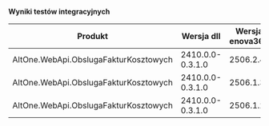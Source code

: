**Wyniki testów integracyjnych**

| Produkt                               | Wersja dll       | Wersja enova365 | Data testu       | Status |
|---------------------------------------|------------------|-----------------|------------------|--------|
| AltOne.WebApi.ObslugaFakturKosztowych | 2410.0.0-0.3.1.0 | 2506.2.4        | 05.09.2025 13:25 | ✅     |
| AltOne.WebApi.ObslugaFakturKosztowych | 2410.0.0-0.3.1.0 | 2506.1.3        | 18.08.2025 21:16 | ✅     |
| AltOne.WebApi.ObslugaFakturKosztowych | 2410.0.0-0.3.1.0 | 2506.1.2        | 04.08.2025 23:09 | ✅     |
